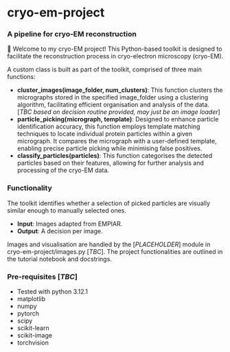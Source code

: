 # cryo-em-project
### A pipeline for cryo-EM reconstruction
:wave: Welcome to my cryo-EM project! This Python-based toolkit is designed to facilitate the reconstruction process in cryo-electron microscopy (cryo-EM). 

A custom class is built as part of the toolkit, comprised of three main functions:

* **cluster_images(image_folder, num_clusters)**: This function clusters the micrographs stored in the specified image_folder using a clustering algorithm, facilitating efficient organisation and analysis of the data. [*TBC based on decision routine provided, may just be an image loader*]
* **particle_picking(micrograph, template)**: Designed to enhance particle identification accuracy, this function employs template matching techniques to locate individual protein particles within a given micrograph. It compares the micrograph with a user-defined template, enabling precise particle picking while minimising false positives.
* **classify_particles(particles)**: This function categorises the detected particles based on their features, allowing for further analysis and processing of the cryo-EM data.

### Functionality
The toolkit identifies whether a selection of picked particles are visually similar enough to manually selected ones.
* **Input**: Images adapted from EMPIAR.
* **Output**: A decision per image.

Images and visualisation are handled by the [*PLACEHOLDER*] module in cryo-em-project/images.py [*TBC*]. The project functionalities are outlined in the tutorial notebook and docstrings.

### Pre-requisites [*TBC*]
* Tested with python 3.12.1
* matplotlib
* numpy
* pytorch
* scipy
* scikit-learn
* scikit-image
* torchvision
